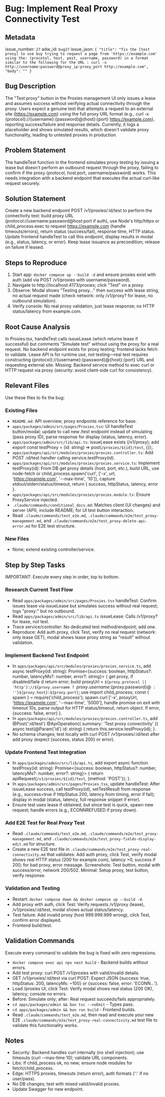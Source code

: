 # Bug: Implement Real Proxy Connectivity Test

## Metadata

issue_number: `27`
adw_id: `bug27`
issue_json: `{ "title": "fix the [test proxy] to use buy trying to request a page from 'https://example.com' using the: (procotol, host, post, username, password) in a format similar to the following for the URL : curl -x http://username:password@proxy_ip:proxy_port http://example.com", "body": "" }`

## Bug Description

The "Test proxy" button in the Proxies management UI only issues a lease and assumes success without verifying actual connectivity through the proxy. Users expect a genuine test that attempts a request to an external site (https://example.com) using the full proxy URL format (e.g., curl -x {protocol}://{username}:{password}@{host}:{port} https://example.com), reporting success/failure and response details. Currently, it logs a placeholder and shows simulated results, which doesn't validate proxy functionality, leading to untested proxies in production.

## Problem Statement

The handleTest function in the frontend simulates proxy testing by issuing a lease but doesn't perform an outbound request through the proxy, failing to confirm if the proxy (protocol, host:port, username/password) works. This needs integration with a backend endpoint that executes the actual curl-like request securely.

## Solution Statement

Create a new backend endpoint POST /v1/proxies/:id/test to perform the connectivity test: build proxy URL (protocol://username:password@host:port if auth), use Node's http/https or child_process.exec to request https://example.com (handle timeouts/errors), return status (success/fail), response time, HTTP status. Update frontend handleTest to call this endpoint, display results in modal (e.g., status, latency, or error). Keep lease issuance as precondition; release on failure if leased.

## Steps to Reproduce

1. Start app: `docker compose up --build -d` and ensure proxies exist with auth (add via POST /v1/proxies with username/password).
2. Navigate to http://localhost:4173/proxies; click "Test" on a proxy.
3. Observe: Modal shows "Testing proxy..." then success with lease string, no actual request made (check network: only /v1/proxy? for lease, no outbound simulation).
4. Verify console: No real proxy validation, just lease response; no HTTP status/latency from example.com.

## Root Cause Analysis

In Proxies.tsx, handleTest calls issueLease (which returns lease if successful) but comments "Simulate test" without using the proxy for a real request. No backend endpoint exists for proxy testing; frontend lacks fetch to validate. Lease API is for runtime use, not testing—real test requires constructing {protocol}://{username}:{password}@{host}:{port} URL and requesting external site. Missing: Backend service method to exec curl or HTTP request via proxy (security: avoid client-side curl for consistency).

## Relevant Files

Use these files to fix the bug:

### Existing Files
- `README.md`: API overview; proxy endpoints reference for base.
- `apps/packages/admin/src/pages/Proxies.tsx`: UI handleTest button/modal; update to call new /test endpoint instead of simulating (pass proxy ID), parse response for display (status, latency, error).
- `apps/packages/admin/src/lib/api.ts`: issueLease exists (/v1/proxy); add export const testProxy = (id: string) => post(`/proxies/${id}/test`, {});.
- `apps/packages/api/src/modules/proxies/proxies.controller.ts`: Add POST :id/test handler calling service.testProxy(id).
- `apps/packages/api/src/modules/proxies/proxies.service.ts`: Implement testProxy(id): From DB get proxy details (host, port, etc.), build URL, use node-fetch or child_process.spawn('curl', ['-x', url, 'https://example.com', '--max-time', '10']), capture stdout/stderr/status/timeout, return { success, httpStatus, latency, error }.
- `apps/packages/api/src/modules/proxies/proxies.module.ts`: Ensure ProxyService injected.
- `.claude/commands/conditional_docs.md`: Matches client (UI changes) and server (API), include README; for UI test button interaction.
- Read `.claude/commands/test_e2e.md`, `.claude/commands/e2e/test_proxy-management.md`, and `.claude/commands/e2e/test_proxy-delete-api-error.md` for E2E test structure.

### New Files
- None; extend existing controller/service.

## Step by Step Tasks

IMPORTANT: Execute every step in order, top to bottom.

### Research Current Test Flow
- Read `apps/packages/admin/src/pages/Proxies.tsx` handleTest: Confirm issues lease via issueLease but simulates success without real request; logs "proxy:" but no outbound.
- Read `apps/packages/admin/src/lib/api.ts` issueLease: Calls /v1/proxy? for lease, not test.
- Trace service/controller: No dedicated test method/endpoint; add one.
- Reproduce: Add auth proxy, click Test, verify no real request (network: only lease GET), modal shows lease proxy string as "result" without validation.

### Implement Backend Test Endpoint
- In `apps/packages/api/src/modules/proxies/proxies.service.ts`, add async testProxy(id: string): Promise<{success: boolean, httpStatus?: number, latencyMs?: number, error?: string}> { get proxy, if disabled/faile d return error; build proxyUrl = `${proxy.protocol || 'http'}://${proxy.username ? `${proxy.username}:${proxy.password}@` : ''}${proxy.host}:${proxy.port}`; use import child_process; const { spawn } = require('child_process'); spawn curl ['-x', proxyUrl, 'https://example.com', '--max-time', '5000'], handle promise on exit with timeout 10s, parse output for HTTP status/timeout, return object. If error, {success: false, error} }.
- In `apps/packages/api/src/modules/proxies/proxies.controller.ts`, add @Post(':id/test') @ApiOperation({ summary: 'Test proxy connectivity' }) async test(@Param('id') id: string) { return this.service.testProxy(id); }.
- No schema changes; test locally with curl POST /v1/proxies/:id/test after add proxy (expect {success, status 200} or error).

### Update Frontend Test Integration
- In `apps/packages/admin/src/lib/api.ts`, add export async function testProxy(id: string): Promise<{success: boolean, httpStatus?: number, latencyMs?: number, error?: string}> { return apiRequest(`/v1/proxies/${id}/test`, {method: 'POST'}); }.
- In `apps/packages/admin/src/pages/Proxies.tsx`, update handleTest: After issueLease success, call testProxy(id), setTestResult from response (e.g., success=true if httpStatus 200, latency from timing, error if fail); display in modal (status, latency, full response snippet if error).
- Ensure test uses lease if obtained, but since test is quick, spawn new request; handle errors (e.g., ECONNREFUSED if proxy down).

### Add E2E Test for Real Proxy Test
- Read `.claude/commands/test_e2e.md`, `.claude/commands/e2e/test_proxy-management.md`, and `.claude/commands/e2e/test_proxy-fields-display-edit.md` for structure.
- Create a new E2E test file in `.claude/commands/e2e/test_proxy-real-connectivity.md` that validates: Add auth proxy, click Test, verify modal shows real HTTP status (200 for example.com), latency >0, success if 200; for bad proxy, error message. Screenshots: Test button, modal with success/error, network 200/502. Minimal: Setup proxy, test button, verify response.

### Validation and Testing
- Restart: `docker compose down && docker compose up --build -d`.
- Add proxy with auth, click Test: Verify requests /v1/proxy (lease), /v1/proxies/:id/test, modal shows actual status/latency.
- Test failure: Add invalid proxy (host 999.999.999 wrong), click Test, confirm error displayed.
- Frontend build/test.

## Validation Commands

Execute every command to validate the bug is fixed with zero regressions.

- `docker compose exec api npx nest build` - Backend builds without errors.
- Add test proxy: curl POST /v1/proxies with valid/invalid details.
- GET /v1/proxies/:id/test via curl POST: Expect JSON {success: true, httpStatus: 200, latencyMs: ~100} or {success: false, error: 'ECONN...'}.
- Load /proxies UI, click Test: Verify modal shows real status (200 OK), latency; console no errors.
- Before: Simulate only; after: Real request succeeds/fails appropriately.
- `cd apps/packages/admin && bun tsc --noEmit` - Types pass.
- `cd apps/packages/admin && bun run build` - Frontend builds.
- Read `.claude/commands/test_e2e.md`, then read and execute your new E2E `.claude/commands/e2e/test_proxy-real-connectivity.md` test file to validate this functionality works.

## Notes

- Security: Backend handles curl internally (no shell injection); use timeouts (curl --max-time 10); validate URL components.
- Libs: If child_process ok, no new; ensure node modules for fetch/child_process.
- Edge: HTTPS proxies, timeouts (return error), auth formats (':' if no user/pass).
- No DB changes; test with mixed valid/invalid proxies.
- Update Swagger for new endpoint.